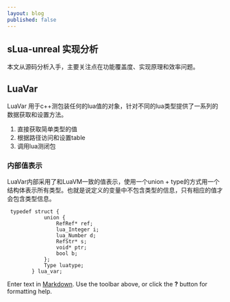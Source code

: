 ```yaml
---
layout: blog
published: false
---
```

## sLua-unreal 实现分析
本文从源码分析入手，主要关注点在功能覆盖度、实现原理和效率问题。
## LuaVar
LuaVar 用于c++测包装任何的lua值的对象，针对不同的lua类型提供了一系列的数据获取和设置方法。
1. 直接获取简单类型的值
2. 根据路径访问和设置table
3. 调用lua测闭包
### 内部值表示
LuaVar内部采用了和LuaVM一致的值表示，使用一个union + type的方式用一个结构体表示所有类型。也就是说定义的变量中不包含类型的信息，只有相应的值才会包含类型信息。
```
 typedef struct {
            union {
                RefRef* ref;
                lua_Integer i;
                lua_Number d;
                RefStr* s;
                void* ptr;
                bool b;
            };
            Type luatype;
        } lua_var;
```




Enter text in [Markdown](http://daringfireball.net/projects/markdown/). Use the toolbar above, or click the **?** button for formatting help.

